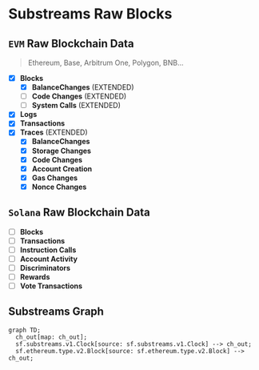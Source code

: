 # Substreams Raw Blocks

## `EVM` Raw Blockchain Data
> Ethereum, Base, Arbitrum One, Polygon, BNB...

- [x] **Blocks**
  - [x] **BalanceChanges** (EXTENDED)
  - [ ] **Code Changes** (EXTENDED)
  - [ ] **System Calls** (EXTENDED)
- [x] **Logs**
- [x] **Transactions**
- [x] **Traces** (EXTENDED)
  - [x] **BalanceChanges**
  - [x] **Storage Changes**
  - [x] **Code Changes**
  - [x] **Account Creation**
  - [x] **Gas Changes**
  - [x] **Nonce Changes**

## `Solana` Raw Blockchain Data

- [ ] **Blocks**
- [ ] **Transactions**
- [ ] **Instruction Calls**
- [ ] **Account Activity**
- [ ] **Discriminators**
- [ ] **Rewards**
- [ ] **Vote Transactions**

## Substreams Graph

```mermaid
graph TD;
  ch_out[map: ch_out];
  sf.substreams.v1.Clock[source: sf.substreams.v1.Clock] --> ch_out;
  sf.ethereum.type.v2.Block[source: sf.ethereum.type.v2.Block] --> ch_out;
```
